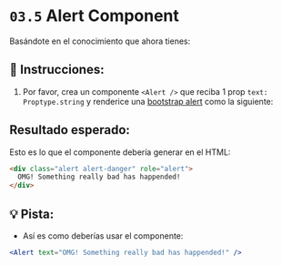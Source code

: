 # `03.5` Alert Component

Basándote en el conocimiento que ahora tienes:

## 📝 Instrucciones:

1. Por favor, crea un componente `<Alert />` que reciba 1 prop `text: Proptype.string` y renderice una [bootstrap alert](https://getbootstrap.com/docs/4.0/components/alerts/#examples) como la siguiente:

## Resultado esperado:

Esto es lo que el componente debería generar en el HTML:

```html
<div class="alert alert-danger" role="alert">
  OMG! Something really bad has happended!
</div>
```

## 💡 Pista:

+ Así es como deberías usar el componente:

```jsx
<Alert text="OMG! Something really bad has happended!" />
```

